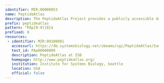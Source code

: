 ```yaml
---
identifier: MIR:00000053
name: PeptideAtlas
description: The PeptideAtlas Project provides a publicly accessible database of peptides identified in tandem mass spectrometry proteomics studies and software tools.
prefix: peptideatlas
pattern: ^PAp[0-9]{8}$
prefixed: 0
resources:
 - identifier: MIR:00100081
   accessurl: https://db.systemsbiology.net/sbeams/cgi/PeptideAtlas/Summarize_Peptide?query=QUERY&searchForThis=${id}
   test_id: PAp00000009
   description: PeptideAtlas at ISB
   homepage: http://www.peptideatlas.org/
   institution: Institute for Systems Biology, Seattle
   location: USA
   official: false
---
```

